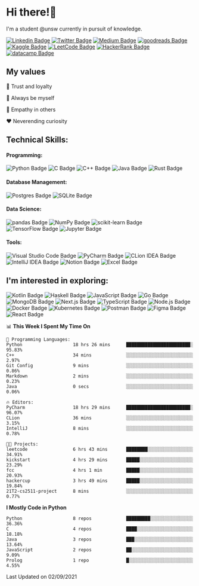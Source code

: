 # Hi there!👋

I'm a student @unsw currently in pursuit of knowledge.

[//]: <> (Some of the badges here are just for my own motivation purposes.)

[![Linkedin Badge](https://img.shields.io/badge/-ericzhu98-0A66C2?logo=linkedin&style=flat)](https://linkedin.com/in/ericzhu98/)
[![Twitter Badge](https://img.shields.io/badge/-ericfezhu-1DA1F2?logo=twitter&logoColor=white&style=flat)](https://twitter.com/ericfezhu)
[![Medium Badge](https://img.shields.io/badge/-ericfzhu-000000?logo=medium&logoColor=white&style=flat)](https://medium.com/@ericfzhu)
[![goodreads Badge](https://img.shields.io/badge/-ericfzhu-372213?logo=goodreads&logoColor=white&style=flat)](https://goodreads.com/ericfzhu)
[![Kaggle Badge](https://img.shields.io/badge/-ericzfhu-20BEFF?logo=kaggle&logoColor=white&style=flat)](https://kaggle.com/ericfzhu)
[![LeetCode Badge](https://img.shields.io/badge/-ericfzhu-FFA116?logo=leetcode&logoColor=white&style=flat)](https://leetcode.com/ericfzhu/)
[![HackerRank Badge](https://img.shields.io/badge/-ericfzhu-00EA64?logo=hackerrank&logoColor=white&style=flat)](https://hackerrank.com/ericfzhu)
[![datacamp Badge](https://img.shields.io/badge/-ericfzhu-03EF62?logo=datacamp&logoColor=white&style=flat)](https://datacamp.com/profile/ericfzhu)


## My values

:blue_heart: Trust and loyalty

:purple_heart: Always be myself

:green_heart: Empathy in others

:heart: Neverending curiosity

## Technical Skills:

#### Programming:

![Python Badge](https://img.shields.io/badge/-Python-14354C?logo=python&logoColor=white&style=flat)
![C Badge](https://img.shields.io/badge/C-%2300599C.svg?logo=c&logoColor=white&style=flat)
![C++ Badge](https://img.shields.io/badge/-C++-00599C?logo=c%2B%2B&logoColor=white&style=flat)
![Java Badge](https://img.shields.io/badge/-Java-007396?logo=java&logoColor=white&style=flat)
![Rust Badge](https://img.shields.io/badge/-Rust-000000?logo=rust&style=flat)

#### Database Management:

![Postgres Badge](https://img.shields.io/badge/-Postgres-316192?logo=postgresql&logoColor=white&style=flat)
![SQLite Badge](https://img.shields.io/badge/-SQLite-07405e?logo=sqlite&logoColor=white&style=flat)

#### Data Science:

![pandas Badge](https://img.shields.io/badge/-pandas-150458?logo=pandas&logoColor=white&style=flat)
![NumPy Badge](https://img.shields.io/badge/-NumPy-013243?logo=numpy&logoColor=white&style=flat)
![scikit-learn Badge](https://img.shields.io/badge/-scikit%20learn-F7931E?logo=scikit-learn&logoColor=white&style=flat)
![TensorFlow Badge](https://img.shields.io/badge/-TensorFlow-FF6F00?logo=tensorflow&logoColor=white&style=flat)
![Jupyter Badge](https://img.shields.io/badge/-Jupyter%20Lab-F37626?logo=jupyter&logoColor=white&style=flat)


#### Tools:

![Visual Studio Code Badge](https://img.shields.io/badge/-Visual%20Studio%20Code-0078d7?logo=visual-studio-code&logoColor=white&style=flat)
![PyCharm Badge](https://img.shields.io/badge/-PyCharm-000000?logo=pycharm&logoColor=white&style=flat)
![CLion IDEA Badge](https://img.shields.io/badge/-CLion-000000?logo=clion&logoColor=white&style=flat)
![IntelliJ IDEA Badge](https://img.shields.io/badge/-IntelliJ%20IDEA-000000?logo=intellij-idea&logoColor=white&style=flat)
![Notion Badge](https://img.shields.io/badge/-Notion-000000?logo=notion&logoColor=white&style=flat)
![Excel Badge](https://img.shields.io/badge/-Excel-217346?logo=microsoft-excel&logoColor=white&style=flat)

## I'm interested in exploring:

![Kotlin Badge](https://img.shields.io/badge/-Kotlin-0095D5?logo=kotlin&logoColor=white&style=flat)
![Haskell Badge](https://img.shields.io/badge/-Haskell-5D4F85?logo=haskell&logoColor=white&style=flat)
![JavaScript Badge](https://img.shields.io/badge/-JavaScript-323330?logo=javascript&logoColor=F7DF1E&style=flat)
![Go Badge](https://img.shields.io/badge/-Go-00ADD8?logo=go&logoColor=white&style=flat)
![MongoDB Badge](https://img.shields.io/badge/-MongoDB-47A248?logo=mongodb&logoColor=white&style=flat)
![Next.js Badge](https://img.shields.io/badge/-NextJs-000000?logo=next.js&style=flat)
![TypeScript Badge](https://img.shields.io/badge/-TypeScript-3178C6?logo=typescript&logoColor=white&style=flat)
![Node.js Badge](https://img.shields.io/badge/-Node.js-339933?logo=node.js&logoColor=white&style=flat)
![Docker Badge](https://img.shields.io/badge/-Docker-2496ED?logo=docker&logoColor=white&style=flat)
![Kubernetes Badge](https://img.shields.io/badge/-Kubernetes-326CE5?logo=kubernetes&logoColor=white&style=flat)
![Postman Badge](https://img.shields.io/badge/-Postman-FF6C37?logo=postman&logoColor=white&style=flat)
![Figma Badge](https://img.shields.io/badge/-Figma-F24E1E?logo=figma&logoColor=white&style=flat)
![React Badge](https://img.shields.io/badge/-React-20232a?logo=react&logoColor=2361DAFB&style=flat)

<!--START_SECTION:waka-->
📊 **This Week I Spent My Time On** 

```text
💬 Programming Languages: 
Python                   18 hrs 26 mins      ████████████████████████░   95.83% 
C++                      34 mins             ░░░░░░░░░░░░░░░░░░░░░░░░░   2.97% 
Git Config               9 mins              ░░░░░░░░░░░░░░░░░░░░░░░░░   0.86% 
Markdown                 2 mins              ░░░░░░░░░░░░░░░░░░░░░░░░░   0.23% 
Java                     0 secs              ░░░░░░░░░░░░░░░░░░░░░░░░░   0.06%

🔥 Editors: 
PyCharm                  18 hrs 29 mins      ████████████████████████░   96.07% 
CLion                    36 mins             ░░░░░░░░░░░░░░░░░░░░░░░░░   3.15% 
IntelliJ                 8 mins              ░░░░░░░░░░░░░░░░░░░░░░░░░   0.78%

🐱‍💻 Projects: 
leetcode                 6 hrs 43 mins       ████████░░░░░░░░░░░░░░░░░   34.91% 
kickstart                4 hrs 29 mins       █████░░░░░░░░░░░░░░░░░░░░   23.29% 
fcc                      4 hrs 1 min         █████░░░░░░░░░░░░░░░░░░░░   20.93% 
hackercup                3 hrs 49 mins       █████░░░░░░░░░░░░░░░░░░░░   19.84% 
21T2-cs2511-project      8 mins              ░░░░░░░░░░░░░░░░░░░░░░░░░   0.77%

```

**I Mostly Code in Python** 

```text
Python                   8 repos             █████████░░░░░░░░░░░░░░░░   36.36% 
C                        4 repos             ████░░░░░░░░░░░░░░░░░░░░░   18.18% 
Java                     3 repos             ███░░░░░░░░░░░░░░░░░░░░░░   13.64% 
JavaScript               2 repos             ██░░░░░░░░░░░░░░░░░░░░░░░   9.09% 
Prolog                   1 repo              █░░░░░░░░░░░░░░░░░░░░░░░░   4.55%

```



 Last Updated on 02/09/2021
<!--END_SECTION:waka-->
